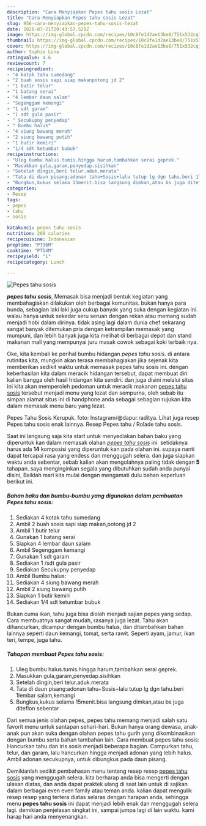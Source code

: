 ```yaml
---
description: "Cara Menyiapkan Pepes tahu sosis Lezat"
title: "Cara Menyiapkan Pepes tahu sosis Lezat"
slug: 956-cara-menyiapkan-pepes-tahu-sosis-lezat
date: 2020-07-21T20:43:57.529Z
image: https://img-global.cpcdn.com/recipes/10c8fe1d2ae13be8/751x532cq70/pepes-tahu-sosis-foto-resep-utama.jpg
thumbnail: https://img-global.cpcdn.com/recipes/10c8fe1d2ae13be8/751x532cq70/pepes-tahu-sosis-foto-resep-utama.jpg
cover: https://img-global.cpcdn.com/recipes/10c8fe1d2ae13be8/751x532cq70/pepes-tahu-sosis-foto-resep-utama.jpg
author: Sophie Luna
ratingvalue: 4.6
reviewcount: 7
recipeingredient:
- "4 kotak tahu sumedang"
- "2 buah sosis sapi siap makanpotong jd 2"
- "1 butir telur"
- "1 batang serai"
- "4 lembar daun salam"
- "Segenggam kemangi"
- "1 sdt garam"
- "1 sdt gula pasir"
- " Secukupny penyedap"
- " Bumbu halus"
- "4 siung bawang merah"
- "2 siung bawang putih"
- "1 butir kemiri"
- "1/4 sdt ketumbar bubuk"
recipeinstructions:
- "Uleg bumbu halus.tumis.hingga harum,tambahkan serai geprek."
- "Masukkan gula,garam,penyedap.sisihkan"
- "Setelah dingin,beri telur.aduk.merata"
- "Tata di daun pisang:adonan tahu+Sosis+lalu tutup lg dgn tahu.beri 1lembar salam,kemangi"
- "Bungkus,kukus selama 15menit.bisa langsung dimkan,atau bs juga diteflon sebentar"
categories:
- Resep
tags:
- pepes
- tahu
- sosis

katakunci: pepes tahu sosis 
nutrition: 208 calories
recipecuisine: Indonesian
preptime: "PT36M"
cooktime: "PT54M"
recipeyield: "1"
recipecategory: Lunch

---
```



![Pepes tahu sosis](https://img-global.cpcdn.com/recipes/10c8fe1d2ae13be8/751x532cq70/pepes-tahu-sosis-foto-resep-utama.jpg)

<b><i>pepes tahu sosis</i></b>, Memasak bisa menjadi bentuk kegiatan yang membahagiakan dilakukan oleh berbagai komunitas. bukan hanya para bunda, sebagian laki laki juga cukup banyak yang suka dengan kegiatan ini. walau hanya untuk sekedar seru seruan dengan rekan atau memang sudah menjadi hobi dalam dirinya. tidak asing lagi dalam dunia chef sekarang sangat banyak ditemukan pria dengan ketrampilan memasak yang mumpuni, dan lebih banyak juga kita melihat di berbagai depot dan stand makanan mall yang mempunyai juru masak cowok sebagai koki terbaik nya.

Oke, kita kembali ke perihal bumbu hidangan <i>pepes tahu sosis</i>. di antara rutinitas kita, mungkin akan terasa membahagiakan jika sejenak kita memberikan sedikit waktu untuk memasak pepes tahu sosis ini. dengan keberhasilan kita dalam meracik hidangan tersebut, dapat membuat diri kalian bangga oleh hasil hidangan kita sendiri. dan juga disini melalui situs ini kita akan memperoleh pedoman untuk meracik makanan <u>pepes tahu sosis</u> tersebut menjadi menu yang lezat dan sempurna, oleh sebab itu simpan alamat situs ini di handphone anda sebagai sebagian rujukan kita dalam memasak menu baru yang lezat.

Pepes Tahu Sosis Kerupuk. foto: Instagram/@dapur.raditya. Lihat juga resep Pepes tahu sosis enak lainnya. Resep Pepes tahu / Rolade tahu sosis.


Saat ini langsung saja kita start untuk menyediakan bahan baku yang diperuntuk kan dalam memasak olahan <u><i>pepes tahu sosis</i></u> ini. setidaknya harus ada <b>14</b> komposisi yang diperuntuk kan pada olahan ini. supaya nanti dapat tercapai rasa yang endess dan menggugah selera. dan juga siapkan waktu anda sebentar, sebab kalian akan mengolahnya paling tidak dengan <b>5</b> tahapan. saya menginginkan segala yang dibutuhkan sudah anda punyai disini, Baiklah mari kita mulai dengan mengamati dulu bahan keperluan berikut ini.

<!--inarticleads1-->

##### Bahan baku dan bumbu-bumbu yang digunakan dalam pembuatan Pepes tahu sosis:

1. Sediakan 4 kotak tahu sumedang
1. Ambil 2 buah sosis sapi siap makan,potong jd 2
1. Ambil 1 butir telur
1. Gunakan 1 batang serai
1. Siapkan 4 lembar daun salam
1. Ambil Segenggam kemangi
1. Gunakan 1 sdt garam
1. Sediakan 1 /sdt gula pasir
1. Sediakan  Secukupny penyedap
1. Ambil  Bumbu halus:
1. Sediakan 4 siung bawang merah
1. Ambil 2 siung bawang putih
1. Siapkan 1 butir kemiri
1. Sediakan 1/4 sdt ketumbar bubuk


Bukan cuma ikan, tahu juga bisa diolah menjadi sajian pepes yang sedap. Cara membuatnya sangat mudah, rasanya juga lezat. Tahu akan dihancurkan, dicampur dengan bumbu halus, dan ditambahkan bahan lainnya seperti daun kemangi, tomat, serta rawit. Seperti ayam, jamur, ikan teri, tempe, juga tahu. 

<!--inarticleads2-->

##### Tahapan membuat Pepes tahu sosis:

1. Uleg bumbu halus.tumis.hingga harum,tambahkan serai geprek.
1. Masukkan gula,garam,penyedap.sisihkan
1. Setelah dingin,beri telur.aduk.merata
1. Tata di daun pisang:adonan tahu+Sosis+lalu tutup lg dgn tahu.beri 1lembar salam,kemangi
1. Bungkus,kukus selama 15menit.bisa langsung dimkan,atau bs juga diteflon sebentar


Dari semua jenis olahan pepes, pepes tahu memang menjadi salah satu favorit menu untuk santapan sehari-hari. Bukan hanya orang dewasa, anak-anak pun akan suka dengan olahan pepes tahu gurih yang dikombinasikan dengan bumbu serta bahan tambahan lain. Cara membuat pepes tahu sosis: Hancurkan tahu dan iris sosis menjadi beberapa bagian. Campurkan tahu, telur, dan garam, lalu hancurkan hingga menjadi adonan yang lebih halus. Ambil adonan secukupnya, untuk dibungkus pada daun pisang. 

Demikianlah sedikit pembahasan menu tentang resep resep <u>pepes tahu sosis</u> yang menggugah selera. kita berharap anda bisa mengerti dengan ulasan diatas, dan anda dapat praktek ulang di saat lain untuk di sajikan dalam berbagai even even family atau teman anda. kalian dapat mengulik resep resep yang tertera diatas selaras dengan harapan anda, sehingga menu <b>pepes tahu sosis</b> ini dapat menjadi lebih enak dan menggugah selera lagi. demikian penjelasan singkat ini, sampai jumpa lagi di lain waktu. kami harap hari anda menyenangkan.
